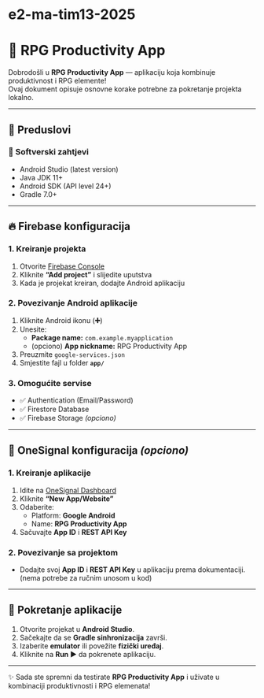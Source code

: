 # e2-ma-tim13-2025
# 📱 RPG Productivity App

Dobrodošli u **RPG Productivity App** — aplikaciju koja kombinuje produktivnost i RPG elemente!  
Ovaj dokument opisuje osnovne korake potrebne za pokretanje projekta lokalno.

---

## 🚀 Preduslovi

### 🧰 Softverski zahtjevi
- Android Studio (latest version)
- Java JDK 11+
- Android SDK (API level 24+)
- Gradle 7.0+

---

## 🔥 Firebase konfiguracija

### 1. Kreiranje projekta
1. Otvorite [Firebase Console](https://console.firebase.google.com)
2. Kliknite **“Add project”** i slijedite uputstva
3. Kada je projekat kreiran, dodajte Android aplikaciju

### 2. Povezivanje Android aplikacije
1. Kliknite Android ikonu (**➕**)  
2. Unesite:
   - **Package name:** `com.example.myapplication`
   - (opciono) **App nickname:** RPG Productivity App  
3. Preuzmite `google-services.json`  
4. Smjestite fajl u folder **`app/`**

### 3. Omogućite servise
- ✅ Authentication (Email/Password)  
- ✅ Firestore Database  
- ✅ Firebase Storage *(opciono)*  

---

## 🔔 OneSignal konfiguracija *(opciono)*

### 1. Kreiranje aplikacije
1. Idite na [OneSignal Dashboard](https://onesignal.com)
2. Kliknite **“New App/Website”**
3. Odaberite:
   - Platform: **Google Android**
   - Name: **RPG Productivity App**
4. Sačuvajte **App ID** i **REST API Key**

### 2. Povezivanje sa projektom
- Dodajte svoj **App ID** i **REST API Key** u aplikaciju prema dokumentaciji.  
  (nema potrebe za ručnim unosom u kod)

---

## 📱 Pokretanje aplikacije

1. Otvorite projekat u **Android Studio**.  
2. Sačekajte da se **Gradle sinhronizacija** završi.  
3. Izaberite **emulator** ili povežite **fizički uređaj**.  
4. Kliknite na **Run ▶** da pokrenete aplikaciju.

---

✨ Sada ste spremni da testirate **RPG Productivity App** i uživate u kombinaciji produktivnosti i RPG elemenata!
